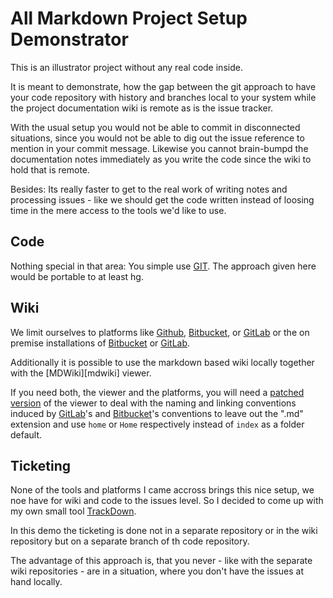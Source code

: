 # All Markdown Project Setup Demonstrator

This is an illustrator project without any real code inside.

It is meant to demonstrate, how the gap between the git approach to have
your code repository with history and branches local to your system while
the project documentation wiki is remote as is the issue tracker.

With the usual setup you would not be able to commit in disconnected situations,
since you would not be able to dig out the issue reference to mention in your
commit message. Likewise you cannot brain-bumpd the documentation notes 
immediately as you write the code since the wiki to hold that is remote.

Besides: Its really faster to get to the real work of writing notes and
processing issues - like we should get the code written instead of loosing
time in the mere access to the tools we'd like to use.

## Code

Nothing special in that area: You simple use [GIT][git]. The approach given here
would be portable to at least hg.

## Wiki

We limit ourselves to platforms like [Github][github], [Bitbucket][bitbucket],
or [GitLab][gitlab] or the on premise installations of [Bitbucket][bitbucket]
or [GitLab][gitlab].

Additionally it is possible to use the markdown based wiki locally together
with the [MDWiki][mdwiki] viewer.

If you need both, the viewer and the platforms, you will need a 
[patched version](https://github.com/mgoellnitz/mdwiki) of the viewer to deal
with the naming and linking conventions induced by [GitLab][gitlab]'s and
[Bitbucket][bitbucket]'s conventions to leave out the ".md" extension and use
`home` or `Home` respectively instead of `index` as a folder default.

## Ticketing

None of the tools and platforms I came accross brings this nice setup, we noe
have for wiki and code to the issues level. So I decided to come up with my
own small tool [TrackDown][trackdown].

In this demo the ticketing is done not in a separate repository or in the
wiki repository but on a separate branch of th code repository.

The advantage of this approach is, that you never - like with the separate
wiki repositories - are in a situation, where you don't have the issues at
hand locally.


[markdown]: https://daringfireball.net/projects/markdown/
[git]: http://git-scm.com/
[bitbucket]: https://bitbucket.org/
[gitlab]: https://gitlab.com/
[github]: https://github.com/
[trackdown]: http://mgoellnitz.github.io/trackdown/
